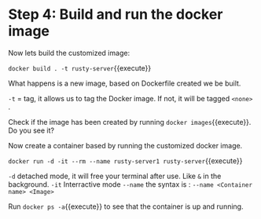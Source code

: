 # Step 4: Build and run the docker image

Now lets build the customized image:

`docker build . -t rusty-server`{{execute}}

What happens is a new image, based on Dockerfile created we be built.

`-t` = tag, it allows us to tag the Docker image. If not, it will be tagged `<none> `.

Check if the image has been created by running `docker images`{{execute}}. Do you see it?

Now create a container based by running the customized docker image.

`docker run -d -it --rm --name rusty-server1 rusty-server`{{execute}}

`-d` detached mode, it will free your terminal after use. Like `&` in the background.
`-it` Interractive mode
`--name` the syntax is : `--name <Container name> <Image>`

Run `docker ps -a`{{execute}} to see that the container is up and running.


